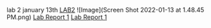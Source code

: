 lab 2
january 13th
[LAB2](https://ucsd-cse15l-w22.github.io/week/week2/)
![Image](Screen Shot 2022-01-13 at 1.48.45 PM.png)
[Lab Report 1](page.html)
[Lab Report 1](https://amtjitro.github.io/cse15l-lab-reports/page.html)
